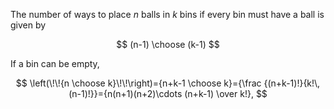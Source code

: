 The number of ways to place $n$ balls in $k$ bins if every bin must have a ball is given by

$$
(n-1) \choose (k-1)
$$

If a bin can be empty,

$$
\left(\!\!{n \choose k}\!\!\right)={n+k-1 \choose k}={\frac {(n+k-1)!}{k!\,(n-1)!}}={n(n+1)(n+2)\cdots (n+k-1) \over k!},
$$